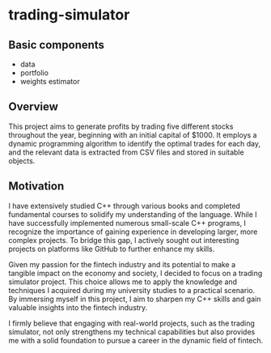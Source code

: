 # trading-simulator

## Basic components

+ data
+ portfolio
+ weights estimator


## Overview

This project aims to generate profits by trading five different stocks throughout the year, beginning with an initial capital of $1000. It employs a dynamic programming algorithm to identify the optimal trades for each day, and the relevant data is extracted from CSV files and stored in suitable objects.


## Motivation

I have extensively studied C++ through various books and completed fundamental courses to solidify my understanding of the language. While I have successfully implemented numerous small-scale C++ programs, I recognize the importance of gaining experience in developing larger, more complex projects. To bridge this gap, I actively sought out interesting projects on platforms like GitHub to further enhance my skills.

Given my passion for the fintech industry and its potential to make a tangible impact on the economy and society, I decided to focus on a trading simulator project. This choice allows me to apply the knowledge and techniques I acquired during my university studies to a practical scenario. By immersing myself in this project, I aim to sharpen my C++ skills and gain valuable insights into the fintech industry.

I firmly believe that engaging with real-world projects, such as the trading simulator, not only strengthens my technical capabilities but also provides me with a solid foundation to pursue a career in the dynamic field of fintech.







